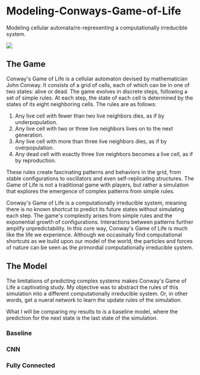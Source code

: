 # Modeling-Conways-Game-of-Life
Modeling cellular automata/re-representing a computationally irreducible system.

![](https://github.com/MichaelP84/Modeling-Conways-GOL/tree/main/git_resources)


## The Game

Conway's Game of Life is a cellular automaton devised by mathematician John Conway. It consists of a grid of cells, each of which can be in one of two states: alive or dead. The game evolves in discrete steps, following a set of simple rules. At each step, the state of each cell is determined by the states of its eight neighboring cells. The rules are as follows:

1. Any live cell with fewer than two live neighbors dies, as if by underpopulation.
2. Any live cell with two or three live neighbors lives on to the next generation.
3. Any live cell with more than three live neighbors dies, as if by overpopulation.
4. Any dead cell with exactly three live neighbors becomes a live cell, as if by reproduction.

These rules create fascinating patterns and behaviors in the grid, from stable configurations to oscillators and even self-replicating structures. The Game of Life is not a traditional game with players, but rather a simulation that explores the emergence of complex patterns from simple rules.

Conway's Game of Life is a computationally irreducible system, meaning there is no known shortcut to predict its future states without simulating each step. The game's complexity arises from simple rules and the exponential growth of configurations. Interactions between patterns further amplify unpredictability. In this core way, Conway's Game of Life is much like the life we experience. Although we occasinally find computational shortcuts as we build upon our model of the world, the particles and forces of nature can be seen as the primordial computationally irreducible system. 



## The Model

The limitations of predicting complex systems makes Conway's Game of Life a captivating study. My objective was to abstract the rules of this simulation into a different computationally irreducible system. Or, in other words, get a nueral network to learn the update rules of the simulation.

What I will be comparing my results to is a baseline model, where the prediction for the next state is the last state of the simulation.

### Baseline



### CNN



### Fully Connected




